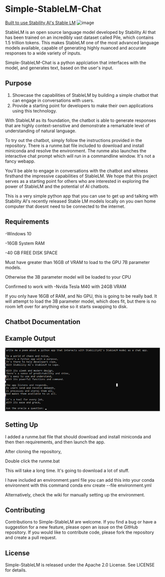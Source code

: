 # Simple-StableLM-Chat

[Built to use Stability AI's Stable LM](https://github.com/Stability-AI/StableLM/)
![image](https://user-images.githubusercontent.com/7433842/234352471-1e5e2eee-75de-4b03-8717-30e046708d37.png)

StableLM is an open source language model developed by Stability AI that has been trained on an incredibly vast dataset called Pile, which contains 1.5 trillion tokens. This makes StableLM one of the most advanced language models available, capable of generating highly nuanced and accurate responses to a wide variety of inputs.

Simple-StableLM-Chat is a python applciation that interfaces with the model, and generates text, based on the user's input.

Purpose
-----------
1. Showcase the capabilities of StableLM by building a simple chatbot that can engage in conversations with users. 
2. Provide a starting point for developers to make their own applications using this technology.

With StableLM as its foundation, the chatbot is able to generate responses that are highly context-sensitive and demonstrate a remarkable level of understanding of natural language.

To try out the chatbot, simply follow the instructions provided in the repository. There is a runme.bat file included to download and install miniconda and resolve the environment. The runme also launches the interactive chat prompt which will run in a commandline window. It's not a fancy webapp. 

You'll be able to engage in conversations with the chatbot and witness firsthand the impressive capabilities of StableLM. We hope that this project serves as a starting point for others who are interested in exploring the power of StableLM and the potential of AI chatbots.

This is a very simple python app that you can use to get up and talking with Stability AI's recently released Stable LM models locally on you own home computer that doesnt need to be connected to the internet.

Requirements
---------------

-Windows 10 

-16GB System RAM

-40 GB FREE DISK SPACE

Must have greater than 16GB of VRAM to load to the GPU 7B parameter models.

Otherwise the 3B parameter model will be loaded to your CPU


Confirmed to work with
-Nvida Tesla M40 with 24GB VRAM



If you only have 16GB of RAM, and No GPU, this is going to be really bad. 
It will attempt to load the 3B parameter model, which does fit, but there
is no room left over for anything else so it starts swapping to disk. 


Chatbot Documentation
---------------



Example Output
---------------
![Working](https://github.com/astrobleem/Simple-StableLM-Chat/blob/c48523ebf1e942e33cce2ca434c368a57a8f798f/stablepoem.png)




Setting Up
---------------

I added a runme.bat file that should download and install miniconda and then then requirements, and then launch the app. 


After cloning the repository, 


Double click the runme.bat


This will take a long time. It's going to download a lot of stuff.


I have included an environment.yaml file you can add this into your conda environnent with this command
conda env create --file environment.yml

Alternatively, check the wiki for manually setting up the environment.




Contributing
-------------

Contributions to Simple-StableLM are welcome. If you find a bug or have a suggestion for a new feature, please open an issue on the GitHub repository. If you would like to contribute code, please fork the repository and create a pull request.

License
------------
Simple-StableLM is released under the Apache 2.0 License. See LICENSE for details.



